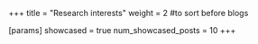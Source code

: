 +++
title = "Research interests"
weight = 2 #to sort before blogs

[params]
	showcased = true
	num_showcased_posts = 10
+++
